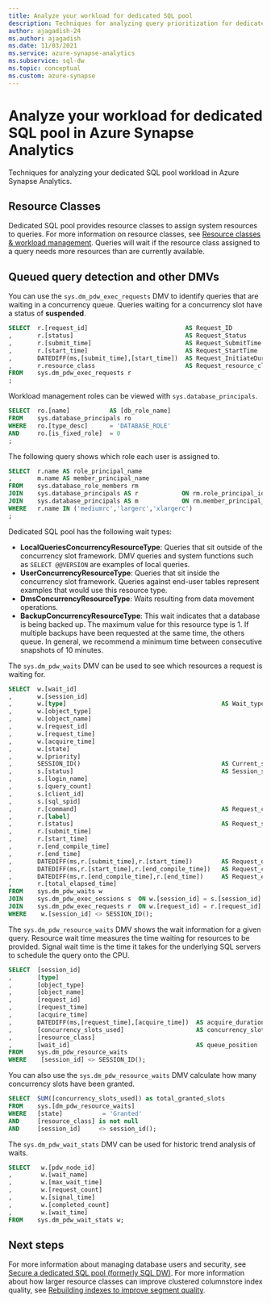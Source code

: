 ```yaml
---
title: Analyze your workload for dedicated SQL pool
description: Techniques for analyzing query prioritization for dedicated SQL pool in Azure Synapse Analytics.
author: ajagadish-24
ms.author: ajagadish
ms.date: 11/03/2021
ms.service: azure-synapse-analytics
ms.subservice: sql-dw
ms.topic: conceptual
ms.custom: azure-synapse
---
```


# Analyze your workload for dedicated SQL pool in Azure Synapse Analytics

Techniques for analyzing your dedicated SQL pool workload in Azure Synapse Analytics. 

## Resource Classes

Dedicated SQL pool provides resource classes to assign system resources to queries.  For more information on resource classes, see [Resource classes & workload management](resource-classes-for-workload-management.md).  Queries will wait if the resource class assigned to a query needs more resources than are currently available.

## Queued query detection and other DMVs

You can use the `sys.dm_pdw_exec_requests` DMV to identify queries that are waiting in a concurrency queue. Queries waiting for a concurrency slot have a status of **suspended**.

```sql
SELECT  r.[request_id]                           AS Request_ID
,       r.[status]                               AS Request_Status
,       r.[submit_time]                          AS Request_SubmitTime
,       r.[start_time]                           AS Request_StartTime
,       DATEDIFF(ms,[submit_time],[start_time])  AS Request_InitiateDuration_ms
,       r.resource_class                         AS Request_resource_class
FROM    sys.dm_pdw_exec_requests r
;
```

Workload management roles can be viewed with `sys.database_principals`.

```sql
SELECT  ro.[name]           AS [db_role_name]
FROM    sys.database_principals ro
WHERE   ro.[type_desc]      = 'DATABASE_ROLE'
AND     ro.[is_fixed_role]  = 0
;
```

The following query shows which role each user is assigned to.

```sql
SELECT  r.name AS role_principal_name
,       m.name AS member_principal_name
FROM    sys.database_role_members rm
JOIN    sys.database_principals AS r            ON rm.role_principal_id      = r.principal_id
JOIN    sys.database_principals AS m            ON rm.member_principal_id    = m.principal_id
WHERE   r.name IN ('mediumrc','largerc','xlargerc')
;
```

Dedicated SQL pool has the following wait types:

* **LocalQueriesConcurrencyResourceType**: Queries that sit outside of the concurrency slot framework. DMV queries and system functions such as `SELECT @@VERSION` are examples of local queries.
* **UserConcurrencyResourceType**: Queries that sit inside the concurrency slot framework. Queries against end-user tables represent examples that would use this resource type.
* **DmsConcurrencyResourceType**: Waits resulting from data movement operations.
* **BackupConcurrencyResourceType**: This wait indicates that a database is being backed up. The maximum value for this resource type is 1. If multiple backups have been requested at the same time, the others queue. In general, we recommend a minimum time between consecutive snapshots of 10 minutes.

The `sys.dm_pdw_waits` DMV can be used to see which resources a request is waiting for.

```sql
SELECT  w.[wait_id]
,       w.[session_id]
,       w.[type]                                           AS Wait_type
,       w.[object_type]
,       w.[object_name]
,       w.[request_id]
,       w.[request_time]
,       w.[acquire_time]
,       w.[state]
,       w.[priority]
,       SESSION_ID()                                       AS Current_session
,       s.[status]                                         AS Session_status
,       s.[login_name]
,       s.[query_count]
,       s.[client_id]
,       s.[sql_spid]
,       r.[command]                                        AS Request_command
,       r.[label]
,       r.[status]                                         AS Request_status
,       r.[submit_time]
,       r.[start_time]
,       r.[end_compile_time]
,       r.[end_time]
,       DATEDIFF(ms,r.[submit_time],r.[start_time])        AS Request_queue_time_ms
,       DATEDIFF(ms,r.[start_time],r.[end_compile_time])   AS Request_compile_time_ms
,       DATEDIFF(ms,r.[end_compile_time],r.[end_time])     AS Request_execution_time_ms
,       r.[total_elapsed_time]
FROM    sys.dm_pdw_waits w
JOIN    sys.dm_pdw_exec_sessions s  ON w.[session_id] = s.[session_id]
JOIN    sys.dm_pdw_exec_requests r  ON w.[request_id] = r.[request_id]
WHERE    w.[session_id] <> SESSION_ID();
```

The `sys.dm_pdw_resource_waits` DMV shows the wait information for a given query. Resource wait time measures the time waiting for resources to be provided. Signal wait time is the time it takes for the underlying SQL servers to schedule the query onto the CPU.

```sql
SELECT  [session_id]
,       [type]
,       [object_type]
,       [object_name]
,       [request_id]
,       [request_time]
,       [acquire_time]
,       DATEDIFF(ms,[request_time],[acquire_time])  AS acquire_duration_ms
,       [concurrency_slots_used]                    AS concurrency_slots_reserved
,       [resource_class]
,       [wait_id]                                   AS queue_position
FROM    sys.dm_pdw_resource_waits
WHERE    [session_id] <> SESSION_ID();
```

You can also use the `sys.dm_pdw_resource_waits` DMV calculate how many concurrency slots have been granted.

```sql
SELECT  SUM([concurrency_slots_used]) as total_granted_slots
FROM    sys.[dm_pdw_resource_waits]
WHERE   [state]           = 'Granted'
AND     [resource_class] is not null
AND     [session_id]     <> session_id();
```

The `sys.dm_pdw_wait_stats` DMV can be used for historic trend analysis of waits.

```sql
SELECT   w.[pdw_node_id]
,        w.[wait_name]
,        w.[max_wait_time]
,        w.[request_count]
,        w.[signal_time]
,        w.[completed_count]
,        w.[wait_time]
FROM    sys.dm_pdw_wait_stats w;
```

## Next steps

For more information about managing database users and security, see [Secure a dedicated SQL pool (formerly SQL DW)](sql-data-warehouse-overview-manage-security.md). For more information about how larger resource classes can improve clustered columnstore index quality, see [Rebuilding indexes to improve segment quality](sql-data-warehouse-tables-index.md#rebuild-indexes-to-improve-segment-quality).

